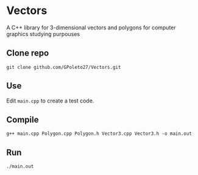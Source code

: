 # Vectors

A C++ library for 3-dimensional vectors and polygons for computer graphics studying purpouses

## Clone repo
``` git clone github.com/GPoleto27/Vectors.git ```

## Use
Edit ```main.cpp``` to create a test code.

## Compile 
``` g++ main.cpp Polygon.cpp Polygon.h Vector3.cpp Vector3.h -o main.out ```

## Run
``` ./main.out ```
